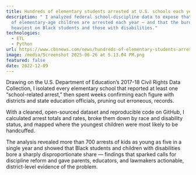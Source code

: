 ```yaml
---
title: Hundreds of elementary students arrested at U.S. schools each year
description: " I analyzed federal school-discipline data to expose that hundreds
  of elementary-age children are arrested each year — and that the burden falls
  heaviest on Black students and those with disabilities."
technologies:
  - ETL
  - Python
url: https://www.cbsnews.com/news/hundreds-of-elementary-students-arrested-at-us-schools/
image: /media/Screenshot 2025-06-26 at 5.13.04 PM.png
featured: false
date: 2022-12-09
---
```

Drawing on the U.S. Department of Education’s 2017-18 Civil Rights Data Collection, I isolated every elementary school that reported at least one “school-related arrest,” then spent weeks confirming each figure with districts and state education officials, pruning out erroneous, records.

With a cleaned, open-sourced dataset and reproducible code on GitHub, I calculated arrest totals and rates, broke them down by race and disability status, and mapped where the youngest children were most likely to be handcuffed.

The analysis revealed more than 700 arrests of kids as young as five in a single year and showed that Black students and children with disabilities bore a sharply disproportionate share — findings that sparked calls for discipline reform and gave parents, educators, and lawmakers actionable, district-level evidence of the problem.